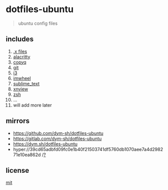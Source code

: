 # dotfiles-ubuntu

> ubuntu config files


## includes
1. [.x files](./x/)
1. [alacritty](./alacritty/)
1. [copyq](./copyq/)
1. [git](./git/)
1. [i3](./i3/)
1. [imwheel](./imwheel/)
1. [sublime_text](./sublime_text/)
1. [xnview](./xnview/)
1. [zsh](./zsh/)
1. ...
1. will add more later


## mirrors
- https://github.com/dym-sh/dotfiles-ubuntu
- https://gitlab.com/dym-sh/dotfiles-ubuntu
- https://dym.sh/dotfiles-ubuntu
- hyper://39cd65adbfd09fc0e1b40f21503741df5760db1070aee7a4d298271e10ea862d /[?](https://beakerbrowser.com)


## license
[mit](license)
